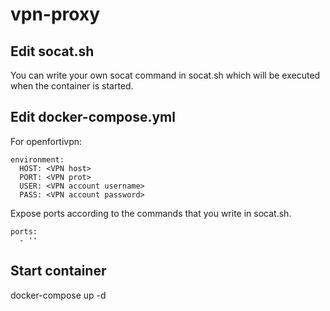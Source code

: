 # vpn-proxy

## Edit socat.sh
You can write your own socat command in socat.sh which will be executed when the container is started.

## Edit docker-compose.yml
For openfortivpn:
```
environment:
  HOST: <VPN host>
  PORT: <VPN prot>
  USER: <VPN account username>
  PASS: <VPN account password>
```
Expose ports according to the commands that you write in socat.sh.
```
ports:
  - ''
```

## Start container
docker-compose up -d
